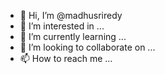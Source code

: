 - 👋 Hi, I’m @madhusriredy
- 👀 I’m interested in ...
- 🌱 I’m currently learning ...
- 💞️ I’m looking to collaborate on ...
- 📫 How to reach me ...

<!---
madhusriredy/madhusriredy is a ✨ special ✨ repository because its `README.md` (this file) appears on your GitHub profile.
You can click the Preview link to take a look at your changes.
--->
